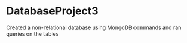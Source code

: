 # DatabaseProject3

Created a non-relational database using MongoDB commands and ran queries on the tables 
